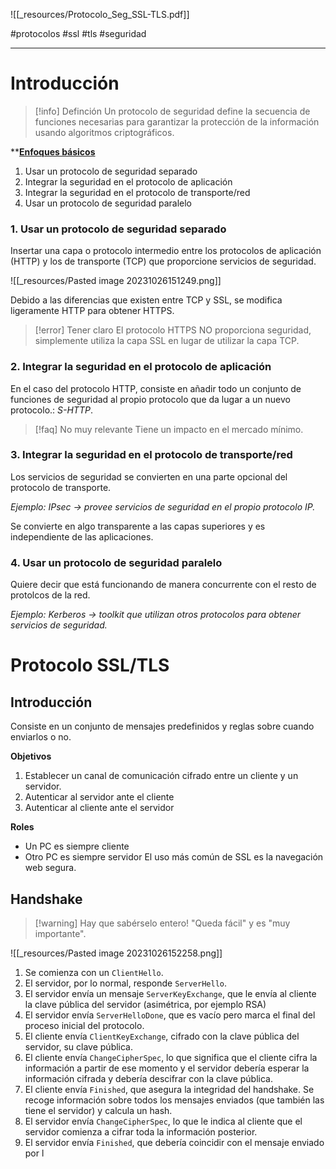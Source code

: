 ![[_resources/Protocolo_Seg_SSL-TLS.pdf]]

#protocolos #ssl #tls #seguridad 

---

# Introducción
> [!info] Definción
> Un protocolo de seguridad define la secuencia de funciones necesarias para garantizar la protección de la información usando algoritmos criptográficos.


**<u><b>Enfoques básicos</b></u>
1. Usar un protocolo de seguridad separado
2. Integrar la seguridad en el protocolo de aplicación
3. Integrar la seguridad en el protocolo de transporte/red
4. Usar un protocolo de seguridad paralelo

### 1. Usar un protocolo de seguridad separado
Insertar una capa o protocolo intermedio entre los protocolos de aplicación (HTTP) y los de transporte (TCP) que proporcione servicios de seguridad.

![[_resources/Pasted image 20231026151249.png]]

Debido a las diferencias que existen entre TCP y SSL, se modifica ligeramente HTTP para obtener HTTPS.


> [!error] Tener claro
> El protocolo HTTPS NO proporciona seguridad, simplemente utiliza la capa SSL en lugar de utilizar la capa TCP.

### 2. Integrar la seguridad en el protocolo de aplicación
En el caso del protocolo HTTP, consiste en añadir todo un conjunto de funciones de seguridad al propio protocolo que da lugar a un nuevo protocolo.: *S-HTTP*.

> [!faq] No muy relevante
> Tiene un impacto en el mercado mínimo.


### 3. Integrar la seguridad en el protocolo de transporte/red
Los servicios de seguridad se convierten en una parte opcional del protocolo de transporte.

*Ejemplo: IPsec → provee servicios de seguridad en el propio protocolo IP.*

Se convierte en algo transparente a las capas superiores y es independiente de las aplicaciones.

### 4. Usar un protocolo de seguridad paralelo
Quiere decir que está funcionando de manera concurrente con el resto de protolcos de la red.

*Ejemplo: Kerberos → toolkit que utilizan otros protocolos para obtener servicios de seguridad.*


# Protocolo SSL/TLS
## Introducción
Consiste en un conjunto de mensajes predefinidos y reglas sobre cuando enviarlos o no.

**Objetivos**
1. Establecer un canal de comunicación cifrado entre un cliente y un servidor.
2. Autenticar al servidor ante el cliente
3. Autenticar al cliente ante el servidor

**Roles**
- Un PC es siempre cliente
- Otro PC es siempre servidor
El uso más común de SSL es la navegación web segura.

## Handshake
> [!warning] Hay que sabérselo entero!
> "Queda fácil" y es "muy importante".


![[_resources/Pasted image 20231026152258.png]]

1. Se comienza con un `ClientHello`.
2. El servidor, por lo normal, responde `ServerHello`.
3. El servidor envía un mensaje `ServerKeyExchange`, que le envía al cliente la clave pública del servidor (asimétrica, por ejemplo RSA)
4. El servidor envía `ServerHelloDone`, que es vacío pero marca el final del proceso inicial del protocolo.
5. El cliente envía `ClientKeyExchange`, cifrado con la clave pública del servidor, su clave pública.
6. El cliente envía `ChangeCipherSpec`, lo que significa que el cliente cifra la información a partir de ese momento y el servidor debería esperar la información cifrada y debería descifrar con la clave pública.
7. El cliente envía `Finished`, que asegura la integridad del handshake. Se recoge información sobre todos los mensajes enviados (que también las tiene el servidor) y calcula un hash.
8. El servidor envía `ChangeCipherSpec`, lo que le indica al cliente que el servidor comienza a cifrar toda la información posterior.
9. El servidor envía `Finished`, que debería coincidir con el mensaje enviado por l